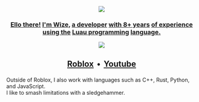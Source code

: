 <p align="center"> <a href="#"><img src="https://github.com/user-attachments/assets/f559c1b0-d723-40e4-bc0c-45c2c73035d2"/></a> </p>

### <p align="center"> [Ello there!](# "You") [I'm Wize,](# "should") [a developer](# "play") [with 8+ years](# "In") [of experience](# "Stars") [using the](# "and") [Luau programming](# "Time") [language.](# "now!") </p>

<p align="center"> <a href="#"><img src="https://github.com/user-attachments/assets/9a82bf82-b739-439a-8edd-b0985d47844d"/></a> </p>

## <p align="center"> [Roblox](https://www.roblox.com/users/1341839736)  •  [Youtube](https://youtube.com/LiterallyWize) </p>

Outside of Roblox, I also work with languages such as C++, Rust, Python, and JavaScript.
<br>I like to smash limitations with a sledgehammer.
